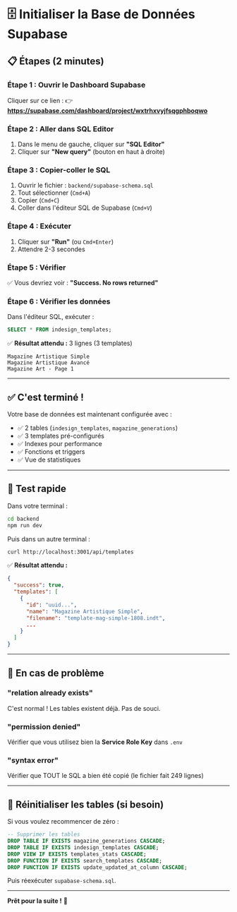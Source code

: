 # 🗄️ Initialiser la Base de Données Supabase

## 📋 Étapes (2 minutes)

### Étape 1 : Ouvrir le Dashboard Supabase

Cliquer sur ce lien : 
👉 **https://supabase.com/dashboard/project/wxtrhxvyjfsqgphboqwo**

### Étape 2 : Aller dans SQL Editor

1. Dans le menu de gauche, cliquer sur **"SQL Editor"**
2. Cliquer sur **"New query"** (bouton en haut à droite)

### Étape 3 : Copier-coller le SQL

1. Ouvrir le fichier : `backend/supabase-schema.sql`
2. Tout sélectionner (`Cmd+A`)
3. Copier (`Cmd+C`)
4. Coller dans l'éditeur SQL de Supabase (`Cmd+V`)

### Étape 4 : Exécuter

1. Cliquer sur **"Run"** (ou `Cmd+Enter`)
2. Attendre 2-3 secondes

### Étape 5 : Vérifier

✅ Vous devriez voir : **"Success. No rows returned"**

### Étape 6 : Vérifier les données

Dans l'éditeur SQL, exécuter :

```sql
SELECT * FROM indesign_templates;
```

✅ **Résultat attendu :** 3 lignes (3 templates)

```
Magazine Artistique Simple
Magazine Artistique Avancé  
Magazine Art - Page 1
```

---

## ✅ C'est terminé !

Votre base de données est maintenant configurée avec :

- ✅ 2 tables (`indesign_templates`, `magazine_generations`)
- ✅ 3 templates pré-configurés
- ✅ Indexes pour performance
- ✅ Fonctions et triggers
- ✅ Vue de statistiques

---

## 🧪 Test rapide

Dans votre terminal :

```bash
cd backend
npm run dev
```

Puis dans un autre terminal :

```bash
curl http://localhost:3001/api/templates
```

✅ **Résultat attendu :**
```json
{
  "success": true,
  "templates": [
    {
      "id": "uuid...",
      "name": "Magazine Artistique Simple",
      "filename": "template-mag-simple-1808.indt",
      ...
    }
  ]
}
```

---

## 🐛 En cas de problème

### "relation already exists"
C'est normal ! Les tables existent déjà. Pas de souci.

### "permission denied"
Vérifier que vous utilisez bien la **Service Role Key** dans `.env`

### "syntax error"
Vérifier que TOUT le SQL a bien été copié (le fichier fait 249 lignes)

---

## 🔄 Réinitialiser les tables (si besoin)

Si vous voulez recommencer de zéro :

```sql
-- Supprimer les tables
DROP TABLE IF EXISTS magazine_generations CASCADE;
DROP TABLE IF EXISTS indesign_templates CASCADE;
DROP VIEW IF EXISTS templates_stats CASCADE;
DROP FUNCTION IF EXISTS search_templates CASCADE;
DROP FUNCTION IF EXISTS update_updated_at_column CASCADE;
```

Puis réexécuter `supabase-schema.sql`.

---

**Prêt pour la suite !** 🚀
